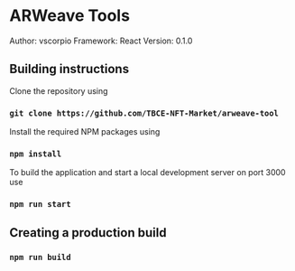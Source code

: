 # ARWeave Tools

Author: vscorpio
Framework: React
Version: 0.1.0

## Building instructions

Clone the repository using
### `git clone https://github.com/TBCE-NFT-Market/arweave-tool`

Install the required NPM packages using

### `npm install`

To build the application and start a local development server on port 3000 use

### `npm run start`



## Creating a production build

### `npm run build`